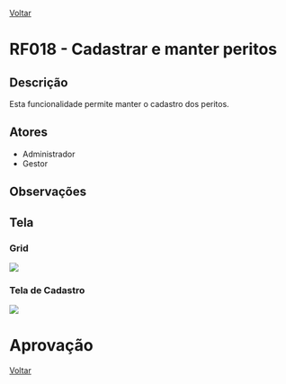 [Voltar](../req_fun.md)

# RF018 - Cadastrar e manter peritos

## Descrição

Esta funcionalidade permite manter o cadastro dos peritos.

## Atores

- Administrador
- Gestor

## Observações

## Tela

### Grid

[![](https://img.plantuml.biz/plantuml/svg/rL9BJiCm4DrRyXr6whgXB42AX50Xb6ve5QdBgejHF9HHxJYo7JwYd8O5AqwHYp59ezu1ZIq_Zzzx7d_cCM584MtIwYQc3qktMlNJ1yPzG0UVMW7SOtNO1z_Mfl3M1vWyNqjSQVKbgekpxC1rWxt8D0oNivbMYPCbM0OsO0XA2fnyrEg5q520LRbQQbLXazZNiE6OoE58x7uhnf4XDMpN_jMF1Zl9JBGgoaSumjexac6JCBLHm6BgaAs0WcnhCGYwwtwwRwzLdkVPsATvBWjFFf03Rc8h9Gy7wzc9PQSZ1ARGlX7FwHrTOochl9Eq22LE5eF9Tc5Oxd3t__tbCREX2PXJRKw_uWy0)](https://editor.plantuml.com/uml/rL9BJiCm4DrRyXr6whgXB42AX50Xb6ve5QdBgejHF9HHxJYo7JwYd8O5AqwHYp59ezu1ZIq_Zzzx7d_cCM584MtIwYQc3qktMlNJ1yPzG0UVMW7SOtNO1z_Mfl3M1vWyNqjSQVKbgekpxC1rWxt8D0oNivbMYPCbM0OsO0XA2fnyrEg5q520LRbQQbLXazZNiE6OoE58x7uhnf4XDMpN_jMF1Zl9JBGgoaSumjexac6JCBLHm6BgaAs0WcnhCGYwwtwwRwzLdkVPsATvBWjFFf03Rc8h9Gy7wzc9PQSZ1ARGlX7FwHrTOochl9Eq22LE5eF9Tc5Oxd3t__tbCREX2PXJRKw_uWy0)

### Tela de Cadastro

[![](https://www.plantuml.com/plantuml/svg/hPF1pj904CVl-nGJl7t9fnycUYA6Kf5mg10WNWWba-vG9sntoNPAOYnFuHCO3vvyYhwOh5KWiN9ochJ_Jd_pxsGcEom5lPHe1438uBPqXZCMpD1j3LRQgK4fdmozKG5wovXxBE2p0XXXji-zgwoEdN4UdkrUdwzNwgG6B_wKxDaUC1Je0qF_wKa9Yo5OaK7G135gBCMxeEVaMPpwIAZ9Gp9F9Yh3Wx2piEHIgC3VLFCZOso1q0P0Um_n0F7y7TG0lV3Mk-IVtn3lNK4Nv3QwyV5ZWMpQWllaL9CLtd66pVVccuD-3Mcy64UFoIGzY-H34BDe51vGGw_3wz_gB_UN_y7z0QB5geOk-7QaP2g3lfExgEQBpqDRcc3cEQVYFXwVbs2b-UhPbL1VDnWwxrZA_I-dZXyi1QKArcaaV7HfEhNuItGEHBKsr_GQbcYEw65JhsEq6Hdq6tLIQaXMXuEWVW80)](https://www.plantuml.com/plantuml/svg/hPF1pj904CVl-nGJl7t9fnycUYA6Kf5mg10WNWWba-vG9sntoNPAOYnFuHCO3vvyYhwOh5KWiN9ochJ_Jd_pxsGcEom5lPHe1438uBPqXZCMpD1j3LRQgK4fdmozKG5wovXxBE2p0XXXji-zgwoEdN4UdkrUdwzNwgG6B_wKxDaUC1Je0qF_wKa9Yo5OaK7G135gBCMxeEVaMPpwIAZ9Gp9F9Yh3Wx2piEHIgC3VLFCZOso1q0P0Um_n0F7y7TG0lV3Mk-IVtn3lNK4Nv3QwyV5ZWMpQWllaL9CLtd66pVVccuD-3Mcy64UFoIGzY-H34BDe51vGGw_3wz_gB_UN_y7z0QB5geOk-7QaP2g3lfExgEQBpqDRcc3cEQVYFXwVbs2b-UhPbL1VDnWwxrZA_I-dZXyi1QKArcaaV7HfEhNuItGEHBKsr_GQbcYEw65JhsEq6Hdq6tLIQaXMXuEWVW80)

# Aprovação

[Voltar](../req_fun.md)
